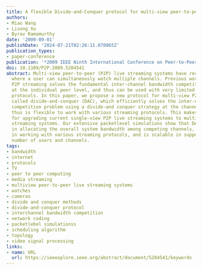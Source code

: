 ```yaml
---
title: A flexible Divide-and-Conquer protocol for multi-view peer-to-peer live streaming
authors:
- Miao Wang
- Lisong Xu
- Byrav Ramamurthy
date: '2009-09-01'
publishDate: '2024-07-21T02:26:11.070865Z'
publication_types:
- paper-conference
publication: '*2009 IEEE Ninth International Conference on Peer-to-Peer Computing*'
doi: 10.1109/P2P.2009.5284541
abstract: Multi-view peer-to-peer (P2P) live streaming systems have recently emerged,
  where a user can simultaneously watch multiple channels. Previous work on multi-view
  P2P streaming solves the fundamental inter-channel bandwidth competition problem
  at the individual peer level, and thus can be used with very limited types of streaming
  protocols. In this paper, we propose a new protocol for multi-view P2P streaming,
  called divide-and-conquer (DAC), which efficiently solves the inter-channel bandwidth
  competition problem using a divide-and conquer strategy at the channel level, and
  thus is flexible to work with various streaming protocols. This makes DAC more suitable
  for upgrading current single-view P2P live streaming systems to multi-view P2P live
  streaming systems. Our extensive packetlevel simulations show that DAC is efficient
  in allocating the overall system bandwidth among competing channels, is flexible
  in working with various streaming protocols, and is scalable in supporting a large
  number of users and channels.
tags:
- bandwidth
- internet
- protocols
- TV
- peer to peer computing
- media streaming
- multiview peer-to-peer live streaming systems
- watches
- cameras
- divide and conquer methods
- divide-and-conquer protocol
- interchannel bandwidth competition
- network coding
- packetlebel simulationss
- scheduling algorithm
- topology
- video signal processing
links:
- name: URL
  url: https://ieeexplore.ieee.org/abstract/document/5284541/keywords
---
```

